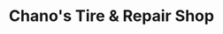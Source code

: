 ---
title: "Chano's Tire & Repair Shop"
url: /mesa/chanos-tire-und-repair-shop/
shop: Autowerkstatt
---